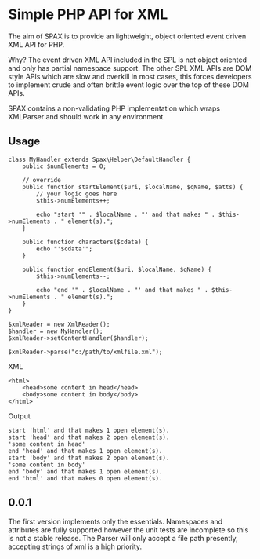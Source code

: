 Simple PHP API for XML
====

The aim of SPAX is to provide an lightweight, object oriented event driven XML API for PHP.

Why? The event driven XML API included in the SPL is not object oriented and only has partial 
namespace support.  The other SPL XML APIs are DOM style APIs which are slow and overkill in most
cases, this forces developers to implement crude and often brittle event logic over the top of these DOM APIs.

SPAX contains a non-validating PHP implementation which wraps XMLParser and should work in any 
environment.

Usage
----

    class MyHandler extends Spax\Helper\DefaultHandler {
        public $numElements = 0;

        // override
        public function startElement($uri, $localName, $qName, $atts) {
            // your logic goes here
            $this->numElements++;
            
            echo "start '" . $localName . "' and that makes " . $this->numElements . " element(s).";
        }

        public function characters($cdata) {
            echo "'$cdata'";
        }

        public function endElement($uri, $localName, $qName) {
            $this->numElements--;
            
            echo "end '" . $localName . "' and that makes " . $this->numElements . " element(s).";
        }
    }
    
    $xmlReader = new XmlReader();
    $handler = new MyHandler();
    $xmlReader->setContentHandler($handler);

    $xmlReader->parse("c:/path/to/xmlfile.xml");

XML

    <html>
        <head>some content in head</head>
        <body>some content in body</body>
    </html>

Output

    start 'html' and that makes 1 open element(s).
    start 'head' and that makes 2 open element(s).
    'some content in head'
    end 'head' and that makes 1 open element(s). 
    start 'body' and that makes 2 open element(s).
    'some content in body'
    end 'body' and that makes 1 open element(s).
    end 'html' and that makes 0 open element(s).

0.0.1
----
The first version implements only the essentials.  Namespaces and attributes are fully supported however
the unit tests are incomplete so this is not a stable release.  The Parser will only accept a file path 
presently, accepting strings of xml is a high priority.